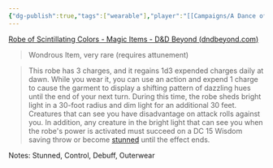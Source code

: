 ```yaml
---
{"dg-publish":true,"tags":["wearable"],"player":"[[Campaigns/A Dance of Matter/Players 👤/Lucas|Lucas]]","inventory":"holding","permalink":"/campaigns/a-dance-of-matter/items/robe-of-scintillating-colors/","dgPassFrontmatter":true}
---
```


[Robe of Scintillating Colors - Magic Items - D&D Beyond (dndbeyond.com)](https://www.dndbeyond.com/magic-items/4740-robe-of-scintillating-colors)

> Wondrous Item, very rare (requires attunement)

> This robe has 3 charges, and it regains 1d3 expended charges daily at dawn. While you wear it, you can use an action and expend 1 charge to cause the garment to display a shifting pattern of dazzling hues until the end of your next turn. During this time, the robe sheds bright light in a 30-foot radius and dim light for an additional 30 feet. Creatures that can see you have disadvantage on attack rolls against you. In addition, any creature in the bright light that can see you when the robe's power is activated must succeed on a DC 15 Wisdom saving throw or become [stunned](https://www.dndbeyond.com/compendium/rules/basic-rules/appendix-a-conditions#Stunned) until the effect ends.

Notes: Stunned, Control, Debuff, Outerwear